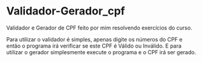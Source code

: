 # Validador-Gerador_cpf
Validador e Gerador de CPF feito por mim resolvendo exercícios do curso.


Para utilizar o validador é simples, apenas digite os números do CPF e então o programa irá verificar se este CPF é Válido ou Inválido.
E para utilizar o gerador simplesmente execute o programa e o CPF irá ser gerado.
